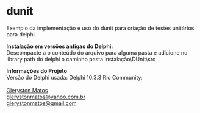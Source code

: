 # dunit
Exemplo da implementação e uso do dunit para criação de testes unitários para delphi.

<b>Instalação em versões antigas do Delphi:</b></br>
Descompacte a o conteúdo do arquivo para alguma pasta e adicione no library path do delphi o caminho pasta instalação\DUnit\src

<b>Informações do Projeto</b>
<br/>
Versão do Delphi usada: Delphi 10.3.3 Rio Community.<br/>
<br/>
<a href="https://www.linkedin.com/in/glerystonmatos/" target="_blank">Gleryston Matos</a><br/>
glerystonmatos@yahoo.com.br<br/>
glerystonmatos@gmail.com<br/>
